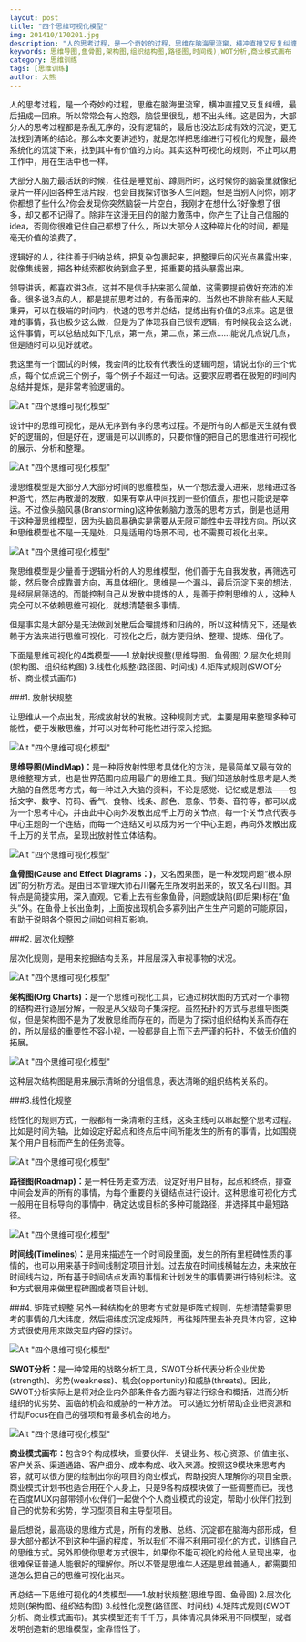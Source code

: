 ```yaml
---
layout: post
title: "四个思维可视化模型"
img: 201410/170201.jpg
description: "人的思考过程，是一个奇妙的过程，思维在脑海里流窜，横冲直撞又反复纠缠，最后扭成一团麻。所以常常会有人抱怨，脑袋里很乱，想不出头绪。这是因为，大部分人的思考过程都是杂乱无序的，没有逻辑的，最后也没法形成有效的沉淀，更无法找到清晰的结论。那么本文要讲述的，就是怎样把思维进行可视化的规整，最终系统化的沉淀下来，找到其中有价值的方向。其实这种可视化的规则，不止可以用工作中，用在生活中也一样。"
keywords: 思维导图,鱼骨图,架构图,组织结构图,路径图,时间线),WOT分析,商业模式画布
category: 思维训练
tags: [思维训练]
author: 大熊
---
```


人的思考过程，是一个奇妙的过程，思维在脑海里流窜，横冲直撞又反复纠缠，最后扭成一团麻。所以常常会有人抱怨，脑袋里很乱，想不出头绪。这是因为，大部分人的思考过程都是杂乱无序的，没有逻辑的，最后也没法形成有效的沉淀，更无法找到清晰的结论。那么本文要讲述的，就是怎样把思维进行可视化的规整，最终系统化的沉淀下来，找到其中有价值的方向。其实这种可视化的规则，不止可以用工作中，用在生活中也一样。

大部分人脑力最活跃的时候，往往是睡觉前、蹲厕所时，这时候你的脑袋里就像纪录片一样闪回各种生活片段，也会自我探讨很多人生问题，但是当别人问你，刚才你都想了些什么?你会发现你突然脑袋一片空白，我刚才在想什么?好像想了很多，却又都不记得了。除非在这漫无目的的脑力激荡中，你产生了让自己信服的idea，否则你很难记住自己都想了什么，所以大部分人这种碎片化的时间，都是毫无价值的浪费了。

逻辑好的人，往往善于归纳总结，把复杂包裹起来，把整理后的闪光点暴露出来，就像集线器，把各种线索都收纳到盒子里，把重要的插头暴露出来。

领导讲话，都喜欢讲3点。这并不是信手拈来那么简单，这需要提前做好充沛的准备。很多说3点的人，都是提前思考过的，有备而来的。当然也不排除有些人天赋秉异，可以在极端的时间内，快速的思考并总结，提练出有价值的3点来。这是很难的事情，我也极少这么做，但是为了体现我自己很有逻辑，有时候我会这么说，这件事情，可以总结成如下几点，第一点，第二点，第三点……能说几点说几点，但是随时可以见好就收。

我这里有一个面试的时候，我会问的比较有代表性的逻辑问题，请说出你的三个优点，每个优点说三个例子，每个例子不超过一句话。这要求应聘者在极短的时间内总结并提炼，是非常考验逻辑的。

![Alt "四个思维可视化模型"](/images/201410/170202.png)

设计中的思维可视化，是从无序到有序的思考过程。不是所有的人都是天生就有很好的逻辑的，但是好在，逻辑是可以训练的，只要你懂的把自己的思维进行可视化的展示、分析和整理。

![Alt "四个思维可视化模型"](/images/201410/170203.png)

漫思维模型是大部分人大部分时间的思维模型，从一个想法漫入进来，思绪进过各种游弋，然后再散漫的发散，如果有幸从中间找到一些价值点，那也只能说是幸运。不过像头脑风暴(Branstorming)这种依赖脑力激荡的思考方式，倒是也适用于这种漫思维模型，因为头脑风暴确实是需要从无限可能性中去寻找方向。所以这种思维模型也不是一无是处，只是适用的场景不同，也不需要可视化出来。

![Alt "四个思维可视化模型"](/images/201410/170204.png)

聚思维模型是少量善于逻辑分析的人的思维模型，他们善于先自我发散，再筛选可能，然后聚合成靠谱方向，再具体细化。思维是一个漏斗，最后沉淀下来的想法，是经层层筛选的。而能控制自己从发散中提炼的人，是善于控制思维的人，这种人完全可以不依赖思维可视化，就想清楚很多事情。

但是事实是大部分是无法做到发散后合理提炼和归纳的，所以这种情况下，还是依赖于方法来进行思维可视化，可视化之后，就方便归纳、整理、提炼、细化了。

下面是思维可视化的4类模型——1.放射状规整(思维导图、鱼骨图) 2.层次化规则(架构图、组织结构图) 3.线性化规整(路径图、时间线) 4.矩阵式规则(SWOT分析、商业模式画布)

###1. 放射状规整

让思维从一个点出发，形成放射状的发散。这种规则方式，主要是用来整理多种可能性，便于发散思维，并可以对每种可能性进行深入挖掘。

![Alt "四个思维可视化模型"](/images/201410/170205.png)

<strong>思维导图(MindMap)：</strong>是一种将放射性思考具体化的方法，是最简单又最有效的思维整理方式，也是世界范围内应用最广的思维工具。我们知道放射性思考是人类大脑的自然思考方式，每一种进入大脑的资料，不论是感觉、记忆或是想法——包括文字、数字、符码、香气、食物、线条、颜色、意象、节奏、音符等，都可以成为一个思考中心，并由此中心向外发散出成千上万的关节点，每一个关节点代表与中心主题的一个连结，而每一个连结又可以成为另一个中心主题，再向外发散出成千上万的关节点，呈现出放射性立体结构。

![Alt "四个思维可视化模型"](/images/201410/170206.png)

__鱼骨图(Cause and Effect Diagrams：)__，又名因果图，是一种发现问题“根本原因”的分析方法。是由日本管理大师石川馨先生所发明出来的，故又名石川图。其特点是简捷实用，深入直观。它看上去有些象鱼骨，问题或缺陷(即后果)标在”鱼头”外。在鱼骨上长出鱼刺，上面按出现机会多寡列出产生生产问题的可能原因，有助于说明各个原因之间如何相互影响。

###2. 层次化规整

层次化规则，是用来挖掘结构关系，并层层深入审视事物的状况。

![Alt "四个思维可视化模型"](/images/201410/170207.png)

<strong>架构图(Org Charts)：</strong>是一个思维可视化工具，它通过树状图的方式对一个事物的结构进行逐层分解，一般是从父级向子集深挖。虽然拓扑的方式与思维导图类似，但是架构图不是为了发散思维而存在的，而是为了探讨组织结构关系而存在的，所以层级的重要性不容小视，一般都是自上而下去严谨的拓扑，不做无价值的拓展。

![Alt "四个思维可视化模型"](/images/201410/170208.png)

这种层次结构图是用来展示清晰的分组信息，表达清晰的组织结构关系的。

###3.线性化规整

线性化的规则方式，一般都有一条清晰的主线，这条主线可以串起整个思考过程。比如是时间为轴，比如设定好起点和终点后中间所能发生的所有的事情，比如围绕某个用户目标而产生的任务流等。

![Alt "四个思维可视化模型"](/images/201410/170209.png)

<strong>路径图(Roadmap)：</strong>是一种任务走查方法，设定好用户目标，起点和终点，排查中间会发声的所有的事情，为每个重要的关键结点进行设计。这种思维可视化方式一般用在目标导向的事情中，确定达成目标的多种可能路径，并选择其中最短路径。

![Alt "四个思维可视化模型"](/images/201410/170210.png)

<strong>时间线(Timelines)：</strong>是用来描述在一个时间段里面，发生的所有里程碑性质的事情的，也可以用来基于时间线制定项目计划。过去放在时间线横轴左边，未来放在时间线右边，所有基于时间结点发声的事情和计划发生的事情要进行特别标注。这种方式很用来做里程碑图或者项目计划。

###4. 矩阵式规整
另外一种结构化的思考方式就是矩阵式规则，先想清楚需要思考的事情的几大纬度，然后把纬度沉淀成矩阵，再往矩阵里去补充具体内容，这种方式很使用用来做突显内容的探讨。

![Alt "四个思维可视化模型"](/images/201410/170211.png)

<strong>SWOT分析：</strong>是一种常用的战略分析工具，SWOT分析代表分析企业优势(strength)、劣势(weakness)、机会(opportunity)和威胁(threats)。因此，SWOT分析实际上是将对企业内外部条件各方面内容进行综合和概括，进而分析组织的优劣势、面临的机会和威胁的一种方法。 可以通过分析帮助企业把资源和行动Focus在自己的强项和有最多机会的地方。

![Alt "四个思维可视化模型"](/images/201410/170212.png)

<strong>商业模式画布：</strong>包含9个构成模块，重要伙伴、关键业务、核心资源、价值主张、客户关系、渠道通路、客户细分、成本构成、收入来源。按照这9模块来思考内容，就可以很方便的绘制出你的项目的商业模式，帮助投资人理解你的项目全景。商业模式计划书也适合用在个人身上，只是9各构成模块做了一些调整而已，我也在百度MUX内部带领小伙伴们一起做个个人商业模式的设定，帮助小伙伴们找到自己的优势和劣势，学习型项目和主导型项目。

最后想说，最高级的思维方式是，所有的发散、总结、沉淀都在脑海内部形成，但是大部分都达不到这种牛逼的程度，所以我们不得不利用可视化的方式，训练自己的思维方式。另外即使你思考方式很牛，如果你不能可视化的给他人呈现出来，也很难保证普通人能很好的理解你。所以不管是思维牛人还是思维普通人，都需要知道怎么把自己的思维可视化出来。

再总结一下思维可视化的4类模型——1.放射状规整(思维导图、鱼骨图) 2.层次化规则(架构图、组织结构图) 3.线性化规整(路径图、时间线) 4.矩阵式规则(SWOT分析、商业模式画布)。其实模型还有千千万，具体情况具体采用不同模型，或者发明创造新的思维模型，全靠悟性了。